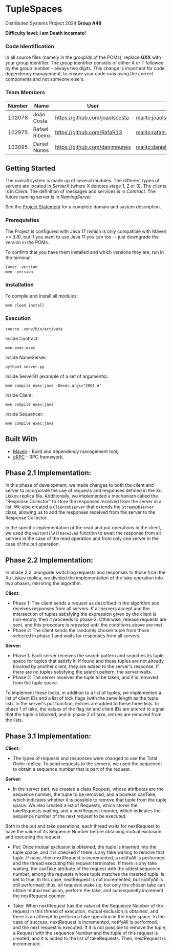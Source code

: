 # TupleSpaces

Distributed Systems Project 2024
**Group A48**

**Difficulty level: I am Death incarnate!**


### Code Identification

In all source files (namely in the *groupId*s of the POMs), replace __GXX__ with your group identifier. The group
identifier consists of either A or T followed by the group number - always two digits. This change is important for 
code dependency management, to ensure your code runs using the correct components and not someone else's.

### Team Members


| Number | Name              | User                             | Email                                       |
|--------|-------------------|----------------------------------|---------------------------------------------|
| 102078 |  João Costa       | <https://github.com/joaolscosta> | <mailto:joaolscosta@tecnico.ulisboa.pt>     |
| 102975 | Rafael Ribeiro    | <https://github.com/RafaR13>     | <mailto:rafael.m.ribeiro@tecnico.ulisboa.pt>|
| 103095 | Daniel Nunes      | <https://github.com/danimnunes>  | <mailto:daniel.m.nunes@tecnico.ulisboa.pt>  |

## Getting Started

The overall system is made up of several modules. The different types of servers are located in _ServerX_ (where X denotes stage 1, 2 or 3). 
The clients is in _Client_.
The definition of messages and services is in _Contract_. The future naming server
is in _NamingServer_.

See the [Project Statement](https://github.com/tecnico-distsys/TupleSpaces) for a complete domain and system description.

### Prerequisites

The Project is configured with Java 17 (which is only compatible with Maven >= 3.8), but if you want to use Java 11 you
can too -- just downgrade the version in the POMs.

To confirm that you have them installed and which versions they are, run in the terminal:

```s
javac -version
mvn -version
```

### Installation

To compile and install all modules:

```s
mvn clean install
```

### Execution

```
source .venv/bin/activate
```
Inside Contract:
```
mvn exec:exec
```

Inside NameServer:
```
python3 server.py
```

Inside ServerR1 (example of a set of arguments):
```
mvn compile exec:java -Dexec.args="2001 A"
```

Inside Client:
```
mvn compile exec:java
```

Inside Sequencer:
```
mvn compile exec:java
```



## Built With

* [Maven](https://maven.apache.org/) - Build and dependency management tool;
* [gRPC](https://grpc.io/) - RPC framework.






## Phase 2.1 Implementation:

In this phase of development, we made changes to both the client and server to incorporate the use of requests and responses defined in the Xu Liskov replica file. Additionally, we implemented a mechanism called the "Response Collector" to store the responses received from the server in a list. We also created a `ClientObserver` that extends the `StreamObserver` class, allowing us to add the responses received from the server to the Response Collector.

In the specific implementation of the read and put operations in the client, we used the `waitUntilAllReceived` function to await the response from all servers in the case of the read operation and from only one server in the case of the put operation.


## Phase 2.2 Implementation:

In phase 2.2, alongside switching requests and responses to those from the Xu Liskov replica, we divided the implementation of the take operation into two phases, mirroring the algorithm.

**Client:**
- Phase 1: The client sends a request as described in the algorithm and receives responses from all servers. If all servers accept and the intersection of tuples satisfying the expression given by the client is non-empty, then it proceeds to phase 2. Otherwise, release requests are sent, and this procedure is repeated until the conditions above are met.
- Phase 2: The client sends the randomly chosen tuple from those selected in phase 1 and waits for responses from all servers.

**Server:**
- Phase 1: Each server receives the search pattern and searches its tuple space for tuples that satisfy it. If found and these tuples are not already blocked by another client, they are added to the server's response. If there are no tuples satisfying the search pattern, the server waits.
- Phase 2: The server receives the tuple to be taken, and it is removed from the tuple space.

To implement these locks, in addition to a list of tuples, we implemented a list of client IDs and a list of lock flags (with the same length as the tuple list). In the server's put function, entries are added to these three lists. In phase 1 of take, the values of the flag list and client IDs are altered to signal that the tuple is blocked, and in phase 2 of take, entries are removed from the lists.



## Phase 3.1 Implementation:

**Client:**
- The types of requests and responses were changed to use the Total Order replica. To send requests to the servers, we used the sequencer to obtain a sequence number that is part of the request.

**Server:**
- In the server part, we created a class Request, whose attributes are the sequence number, the tuple to be removed, and a boolean canTake, which indicates whether it is possible to remove that tuple from the tuple space. We also created a list of Requests, which stores the takeRequests waiting, and a nextRequest counter, which indicates the sequence number of the next request to be executed.

Both in the put and take operations, each thread waits for nextRequest to have the value of its Sequence Number before obtaining mutual exclusion and executing the request.

- Put:
  Once mutual exclusion is obtained, the tuple is inserted into the tuple space, and it is checked if there is any take waiting to remove that tuple. If none, then nextRequest is incremented, a notifyAll is performed, and the thread executing this request terminates. If there is any take waiting, the canTake attribute of the request with the oldest sequence number, among the requests whose tuple matches the inserted tuple, is set to true. In this case, nextRequest is not incremented, but notifyAll is still performed; thus, all requests wake up, but only the chosen take can obtain mutual exclusion, perform the take, and subsequently increment the nextRequest counter.

- Take:
  When nextRequest has the value of the Sequence Number of the request in this thread of execution, mutual exclusion is obtained, and there is an attempt to perform a take operation in the tuple space. In the case of success, nextRequest is incremented, notifyAll is performed, and the next request is executed. If it is not possible to remove the tuple, a Request with the sequence Number and the tuple of this request is created, and it is added to the list of takeRequests. Then, nextRequest is incremented.
